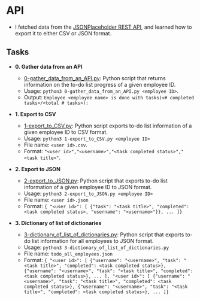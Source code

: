 # API

- I fetched data from the
  [JSONPlaceholder REST API](https://jsonplaceholder.typicode.com/), and learned how
  to export it to either CSV or JSON format.

## Tasks

- **0. Gather data from an API**

  - [0-gather_data_from_an_API.py](./0-gather_data_from_an_API.py): Python script
    that returns information on the to-do list progress of a given employee ID.
  - Usage: `python3 0-gather_data_from_an_API.py <employee ID>`.
  - Output: `Employee <employee name> is done with tasks(<# completed tasks>/<total # tasks>):`

- **1. Export to CSV**

  - [1-export_to_CSV.py](./1-export_to_CSV.py): Python script exports to-do list
    information of a given employee ID to CSV format.
  - Usage: `python3 1-export_to_CSV.py <employee ID>`
  - File name: `<user id>.csv`.
  - Format: `"<user id>","<username>","<task completed status>","<task title>"`.

- **2. Export to JSON**

  - [2-export_to_JSON.py](./2-export_to_JSON.py): Python script that exports
    to-do list information of a given employee ID to JSON format.
  - Usage: `python3 2-export_to_JSON.py <employee ID>`
  - File name: `<user id>.json`
  - Format: `{ "<user id>": [ {"task": "<task title>", "completed": <task completed status>, "username": "<username>"}}, ... ]}`

- **3. Dictionary of list of dictionaries**
  - [3-dictionary_of_list_of_dictionaries.py](./3-dictionary_of_list_of_dictionaries.py):
    Python script that exports to-do list information for all employees to JSON format.
  - Usage: `python3 3-dictionary_of_list_of_dictionaries.py`
  - File name: `todo_all_employees.json`
  - Format: `{ "<user id>": [ {"username": "<username>", "task": "<task title>", "completed": <task completed status>}, {"username": "<username>", "task": "<task title>", "completed": <task completed status>}, ... ], "<user id>": [ {"username": "<username>", "task": "<task title>", "completed": <task completed status>}, {"username": "<username>", "task": "<task title>", "completed": <task completed status>}, ... ]}`
